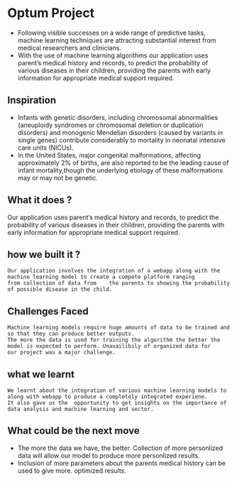 # Optum Project

* Following visible successes on a wide range of predictive tasks, machine learning techniques are attracting substantial interest from 
  medical researchers and clinicians.
* With the use of machine learning algorithms our application uses parent’s medical history and records, to predict the probability of 
  various diseases in their children, providing the parents with early information for appropriate medical support required.

## Inspiration 
* Infants with genetic disorders, including chromosomal abnormalities (aneuploidy syndromes or chromosomal deletion or duplication disorders) and
 monogenic  Mendelian disorders (caused by variants in single genes) contribute considerably to mortality in neonatal intensive care units (NICUs). 
* In the United States, major congenital malformations, affecting approximately 2% of births, are also reported to be the leading cause of infant   mortality,though the underlying etiology of these malformations may or may not be genetic.
 

 ## What it does ? 
  Our application uses parent’s medical history and records, to predict the probability of various diseases in their children, providing the 
  parents with early   information for appropriate medical support required.
  
  
 ## how we built it ?  
    Our application involves the integration of a webapp along with the machine learning model to create a compete platform ranging 
    from collection of data from    the parents to showing the probability of possible disease in the child.
  
## Challenges Faced  
    Machine learning models require huge amounts of data to be trained and so that they can produce better outputs. 
    The more the data is used for training the algorithm the better the model is expected to perform. Unavailibily of organized data for 
    our project was a major challenge.
  
## what we learnt  
    We learnt about the integration of various machine learning models to along with webapp to produce a completely integrated experiene. 
    It also gave us the  opportunity to get insights on the importance of data analysis and machine learning and sector.
  
## What could be the next move
 * The more the data we have, the better. Collection of more personlized data will allow our model to produce more personlized results. 
 * Inclusion of more    parameters about the parents medical history can be used to give more. optimized results.
